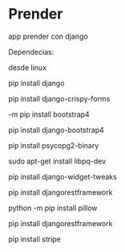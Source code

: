 # Prender
app prender con django

Dependecias:

desde linux

pip install django

pip install django-crispy-forms

-m pip install bootstrap4

pip install django-bootstrap4

pip install psycopg2-binary

sudo apt-get install libpq-dev

pip install django-widget-tweaks

pip install djangorestframework

python -m pip install pillow

pip install djangorestframework

pip install stripe
